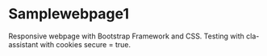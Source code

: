# Samplewebpage1
Responsive webpage with Bootstrap Framework and CSS.
Testing with cla-assistant with cookies secure = true. 

